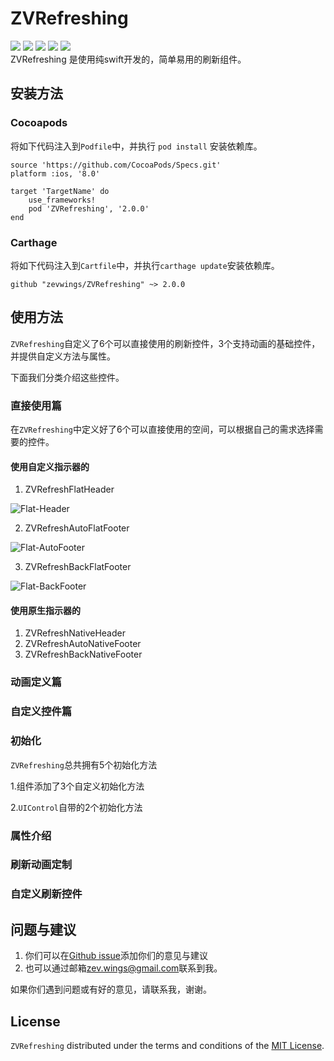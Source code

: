 # ZVRefreshing

![](https://img.shields.io/badge/Carthage-compatible-4BC51D.svg)[]()
![](https://img.shields.io/badge/pod-1.4.0-4BC51D.svg?style=flat)[](https://cocoapods.org)
![](https://img.shields.io/badge/platform-ios-4BC51D.svg)
![](https://img.shields.io/badge/swift-4.0.0-4BC51D.svg)
![](https://img.shields.io/badge/License-MIT-4BC51D.svg)
<br/>
ZVRefreshing 是使用纯swift开发的，简单易用的刷新组件。

## 安装方法

### Cocoapods 
将如下代码注入到`Podfile`中，并执行 `pod install` 安装依赖库。

```
source 'https://github.com/CocoaPods/Specs.git'
platform :ios, '8.0'

target 'TargetName' do
    use_frameworks!
    pod 'ZVRefreshing', '2.0.0'
end
```

### Carthage 

将如下代码注入到`Cartfile`中，并执行`carthage update`安装依赖库。
```
github "zevwings/ZVRefreshing" ~> 2.0.0
```

## 使用方法

`ZVRefreshing`自定义了6个可以直接使用的刷新控件，3个支持动画的基础控件，并提供自定义方法与属性。

下面我们分类介绍这些控件。

### 直接使用篇

在`ZVRefreshing`中定义好了6个可以直接使用的空间，可以根据自己的需求选择需要的控件。

#### 使用自定义指示器的
1. ZVRefreshFlatHeader

![Flat-Header](https://github.com/zevwings/ZVRefreshing/blob/master/Documents/Resource/Flat-Header.gif)

2. ZVRefreshAutoFlatFooter

![Flat-AutoFooter](https://github.com/zevwings/ZVRefreshing/blob/master/Documents/Resource/Flat-AutoFooter.gif)

3. ZVRefreshBackFlatFooter

![Flat-BackFooter](https://github.com/zevwings/ZVRefreshing/blob/master/Documents/Resource/Flat-BackFooter.gif)

  
#### 使用原生指示器的
1. ZVRefreshNativeHeader
2. ZVRefreshAutoNativeFooter
3. ZVRefreshBackNativeFooter




### 动画定义篇


### 自定义控件篇

### 初始化

`ZVRefreshing`总共拥有5个初始化方法

1.组件添加了3个自定义初始化方法

2.`UIControl`自带的2个初始化方法

### 属性介绍

### 刷新动画定制

### 自定义刷新控件


## 问题与建议
1. 你们可以在[Github issue](https://github.com/zevwings/ZVRefreshing/issues)添加你们的意见与建议
2. 也可以通过邮箱<zev.wings@gmail.com>联系到我。

如果你们遇到问题或有好的意见，请联系我，谢谢。

## License
`ZVRefreshing` distributed under the terms and conditions of the [MIT License](https://github.com/zevwings/ZVRefreshing/blob/master/LICENSE).